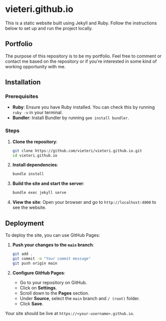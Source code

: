# vieteri.github.io

This is a static website built using Jekyll and Ruby.
Follow the instructions below to set up and run the project locally.


## Portfolio

The purpose of this repository is to be my portfolio.
Feel free to comment or contact me based on the repository or if you're interested in some kind of working opportunity with me.


## Installation

### Prerequisites

- **Ruby**: Ensure you have Ruby installed. You can check this by running `ruby -v` in your terminal.
- **Bundler**: Install Bundler by running `gem install bundler`.

### Steps

1. **Clone the repository**:
    ```sh
    git clone https://github.com/vieteri/vieteri.github.io.git
    cd vieteri.github.io
    ```

2. **Install dependencies**:
    ```sh
    bundle install
    ```

3. **Build the site and start the server**:
    ```sh
    bundle exec jekyll serve
    ```

4. **View the site**:
    Open your browser and go to `http://localhost:4000` to see the website.

## Deployment

To deploy the site, you can use GitHub Pages:

1. **Push your changes to the `main` branch**:
    ```sh
    git add .
    git commit -m "Your commit message"
    git push origin main
    ```

2. **Configure GitHub Pages**:
    - Go to your repository on GitHub.
    - Click on **Settings**.
    - Scroll down to the **Pages** section.
    - Under **Source**, select the `main` branch and `/ (root)` folder.
    - Click **Save**.

Your site should be live at `https://<your-username>.github.io`.

